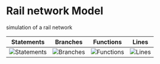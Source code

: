#  Rail network Model
simulation of a rail network


| Statements                  | Branches                | Functions                 | Lines                |
| --------------------------- | ----------------------- | ------------------------- | -------------------- |
| ![Statements](https://img.shields.io/badge/statements-100%25-brightgreen.svg) | ![Branches](https://img.shields.io/badge/branches-98.82%25-brightgreen.svg) | ![Functions](https://img.shields.io/badge/functions-100%25-brightgreen.svg) | ![Lines](https://img.shields.io/badge/lines-100%25-brightgreen.svg)    |


